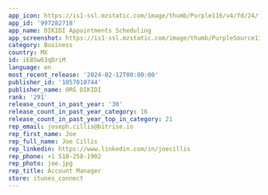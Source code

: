 ```yaml
---
app_icon: https://is1-ssl.mzstatic.com/image/thumb/Purple116/v4/fd/24/f6/fd24f65f-cfcf-8e5a-3d2d-ffc0f5adf15a/AppIcon-0-0-1x_U007epad-0-10-0-0-85-220.png/1024x1024bb.png
app_id: '997282718'
app_name: DIKIDI Appointments Scheduling
app_screenshot: https://is1-ssl.mzstatic.com/image/thumb/PurpleSource116/v4/54/10/90/541090ad-3656-e2e7-41eb-39e25976354f/50958c38-e0f0-4c60-b73c-ba0f0666cd72_6_U002c5__U0413_U043b_U0430_U0432_U043d_U044b_U0439.jpg/2688x1242bb.png
category: Business
country: MX
id: iE8Sw63qDriM
language: en
most_recent_release: '2024-02-12T00:00:00'
publisher_id: '1057010744'
publisher_name: ORG DIKIDI
rank: '291'
release_count_in_past_year: '30'
release_count_in_past_year_category: 16
release_count_in_past_year_top_in_category: 21
rep_email: joseph.cillis@bitrise.io
rep_first_name: Joe
rep_full_name: Joe Cillis
rep_linkedin: https://www.linkedin.com/in/joecillis
rep_phone: +1 518-258-1902
rep_photo: joe.jpg
rep_title: Account Manager
store: itunes_connect
---
```

